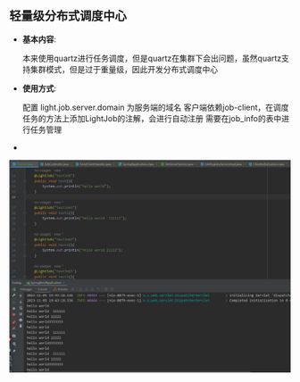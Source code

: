 ## 轻量级分布式调度中心

- **基本内容**:

  本来使用quartz进行任务调度，但是quartz在集群下会出问题，虽然quartz支持集群模式，但是过于重量级，因此开发分布式调度中心


- **使用方式**:

  配置 light.job.server.domain 为服务端的域名
  客户端依赖job-client，在调度任务的方法上添加LightJob的注解，会进行自动注册
  需要在job_info的表中进行任务管理
- 
![img.png](job-client/src/main/resources/static/img.png)